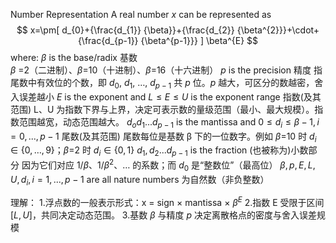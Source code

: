Number Representation
A real number $x$ can be represented as
$$
x=\pm[ d_{0}+{\frac{d_{1}} {\beta}}+{\frac{d_{2}} {\beta^{2}}}+\cdot+{\frac{d_{p-1}} {\beta^{p-1}}} ] \beta^{E}
$$
where:
 $\beta$ is the base/radix 基数  
  $\beta$ =2（二进制）、$\beta$=10（十进制）、$\beta$=16（十六进制）
$p$ is the precision 精度
   指尾数中有效位的个数，即 $d_0$, $d_1$, …, $d_{p-1}$ 共 $p$ 位。$p$ 越大，可区分的数越密，舍入误差越小
$E$ is the exponent and $L \leq E \leq U$ is the exponent range 指数(及其范围)
  L、U 为指数下界与上界，决定可表示数的量级范围（最小、最大规模）。指数范围越宽，动态范围越大。
$d_od_1...d_{p-1}$ is the mantissa and $0\leq d_{i} \leq\beta-1, i=0,..., p-1$ 尾数(及其范围)
 尾数每位是基数 β 下的一位数字。例如 $\beta$=10 时 $d_i\in\{0,…,9\}$；$\beta$=2 时 $d_i\in\{0,1\}$
$d_1,d_2...d_{p-1}$ is the fraction (也被称为)小数部分
 因为它们对应  $1/\beta$、$1/\beta^2$、… 的系数；而 $d_0$ 是“整数位”（最高位）
$\beta, p, E, L, U, d_{i}, i=1,..., p-1$ are all nature numbers 为自然数（非负整数）

理解：
1.浮点数的一般表示形式：x = sign × mantissa × $β^E$
2.指数 E 受限于区间 $[L, U]$，共同决定动态范围。
3.基数 $\beta$ 与精度 $p$ 决定离散格点的密度与舍入误差规模



